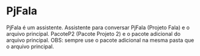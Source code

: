 # PjFala
PjFala é um assistente. Assistente para conversar PjFala (Projeto Fala) e o arquivo principal. PacoteP2 (Pacote Projeto 2) e o pacote adicional do arquivo principal. OBS: sempre use o pacote adicional na mesma pasta que o arquivo principal.
